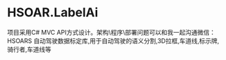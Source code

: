 # HSOAR.LabelAi
项目采用C# MVC API方式设计。架构\程序\部署问题可以和我一起沟通微信：HSOARS
自动驾驶数据标定库,用于自动驾驶的语义分割,3D拉框,车道线,标示牌,骑行者,车道线等
